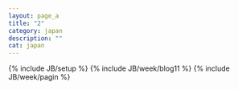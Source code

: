 ```yaml
---
layout: page_a
title: "2"
category: japan
description: ""
cat: japan
---
```

{% include JB/setup %}
{% include JB/week/blog11 %}
{% include JB/week/pagin %}
